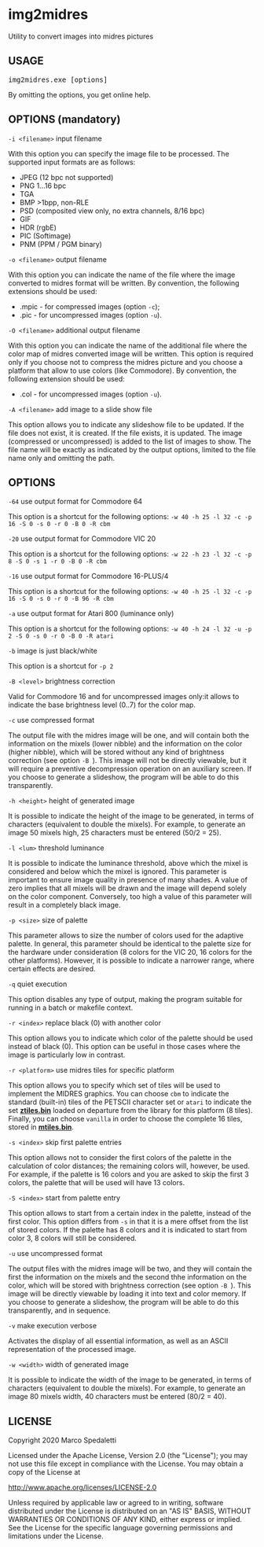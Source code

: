 # img2midres
Utility to convert images into midres pictures

## USAGE

<pre>img2midres.exe [options]</pre>

By omitting the options, you get online help.

## OPTIONS (mandatory)

`-i <filename>` input filename

With this option you can specify the image file to be processed. The supported input formats are as follows:

 * JPEG (12 bpc not supported)
 * PNG 1...16 bpc
 * TGA
 * BMP >1bpp, non-RLE
 * PSD (composited view only, no extra channels, 8/16  bpc)
 * GIF
 * HDR (rgbE)
 * PIC (Softimage)
 * PNM (PPM / PGM binary)

`-o <filename>` output filename

With this option you can indicate the name of the file where the image converted to midres format will be written. By convention, the following extensions should be used:
 * .mpic - for compressed images (option `-c`);
 * .pic - for uncompressed images (option `-u`).


`-O <filename>` additional output filename

With this option you can indicate the name of the additional file where the color map of midres converted image will be written. This option is required only if you choose not to compress the midres picture and you choose a platform that allow to use colors (like Commodore). By convention, the following extension should be used:
 * .col - for uncompressed images (option `-u`).

`-A <filename>` add image to a slide show file

This option allows you to indicate any slideshow file to be updated. If the file does not exist, it is created. If the file exists, it is updated. The image (compressed or uncompressed) is added to the list of images to show. The file name will be exactly as indicated by the output options, limited to the file name only and omitting the path.

## OPTIONS

`-64`           use output format for Commodore 64

This option is a shortcut for the following options: 
`-w 40 -h 25 -l 32 -c -p 16 -S 0 -s 0 -r 0 -B 0 -R cbm`

`-20`           use output format for Commodore VIC 20

This option is a shortcut for the following options: 
`-w 22 -h 23 -l 32 -c -p 8 -S 0 -s 1 -r 0 -B 0 -R cbm`

`-16`           use output format for Commodore 16-PLUS/4

This option is a shortcut for the following options: 
`-w 40 -h 25 -l 32 -c -p 16 -S 0 -s 0 -r 0 -B 96 -R cbm`

`-a`            use output format for Atari 800 (luminance only)

This option is a shortcut for the following options: 
`-w 40 -h 24 -l 32 -u -p 2 -S 0 -s 0 -r 0 -B 0 -R atari`

`-b`            image is just black/white

This option is a shortcut for `-p 2`

`-B <level>`    brightness correction

Valid for Commodore 16 and for uncompressed images only:it allows to indicate the base brightness level (0..7) for the color map.

`-c`            use compressed format

The output file with the midres image will be one, and will contain both the information on the mixels (lower nibble) and the information on the color (higher nibble), which will be stored without any kind of brightness correction (see option `-B `). This image will not be directly viewable, but it will require a preventive decompression operation on an auxiliary screen. If you choose to generate a slideshow, the program will be able to do this transparently.

`-h <height>`   height of generated image

It is possible to indicate the height of the image to be generated, in terms of characters (equivalent to double the mixels). For example, to generate an image 50 mixels high, 25 characters must be entered (50/2 = 25).

`-l <lum>`      threshold luminance

It is possible to indicate the luminance threshold, above which the mixel is considered and below which the mixel is ignored. This parameter is important to ensure image quality in presence of many shades. A value of zero implies that all mixels will be drawn and the image will depend solely on the color component. Conversely, too high a value of this parameter will result in a completely black image.

`-p <size>`     size of palette

 This parameter allows to size the number of colors used for the adaptive palette. In general, this parameter should be identical to the palette size for the hardware under consideration (8 colors for the VIC 20, 16 colors for the other platforms). However, it is possible to indicate a narrower range, where certain effects are desired.

`-q`            quiet execution

This option disables any type of output, making the program suitable for running in a batch or makefile context.

`-r <index>`    replace black (0) with another color

This option allows you to indicate which color of the palette should be used instead of black (0). This option can be useful in those cases where the image is particularly low in contrast.

`-r <platform>` use midres tiles for specific platform

This option allows you to specify which set of tiles will be used to implement the MIDRES graphics. You can choose `cbm` to indicate the standard (built-in) tiles of the PETSCII character set or `atari` to indicate the set **[ztiles.bin](https://github.com/spotlessmind1975/midres/blob/master/data/ztiles.bin)** loaded on departure from the library for this platform (8 tiles). Finally, you can choose `vanilla` in order to choose the complete 16 tiles, stored in **[mtiles.bin](https://github.com/spotlessmind1975/midres/blob/master/data/ztiles.bin)**.

`-s <index>`    skip first palette entries

This option allows not to consider the first colors of the palette in the calculation of color distances; the remaining colors will, however, be used. For example, if the palette is 16 colors and you are asked to skip the first 3 colors, the palette that will be used will have 13 colors.

`-S <index>`    start from palette entry

This option allows to start from a certain index in the palette, instead of the first color. This option differs from `-s` in that it is a mere offset from the list of stored colors. If the palette has 8 colors and it is indicated to start from color 3, 8 colors will still be considered.

`-u`            use uncompressed format

The output files with the midres image will be two, and they will contain the first the information on the mixels and the second thhe information on the color, which will be stored with brightness correction (see option `-B `). This image will be directly viewable by loading it into text and color memory. If you choose to generate a slideshow, the program will be able to do this transparently, and in sequence.

`-v`            make execution verbose

Activates the display of all essential information, as well as an ASCII representation of the processed image.

`-w <width>`    width of generated image

It is possible to indicate the width of the image to be generated, in terms of characters (equivalent to double the mixels). For example, to generate an image 80 mixels width, 40 characters must be entered (80/2 = 40).

## LICENSE
Copyright 2020 Marco Spedaletti

Licensed under the Apache License, Version 2.0 (the "License");
you may not use this file except in compliance with the License.
You may obtain a copy of the License at

http://www.apache.org/licenses/LICENSE-2.0

Unless required by applicable law or agreed to in writing, software
distributed under the License is distributed on an "AS IS" BASIS,
WITHOUT WARRANTIES OR CONDITIONS OF ANY KIND, either express or implied.
See the License for the specific language governing permissions and
limitations under the License.